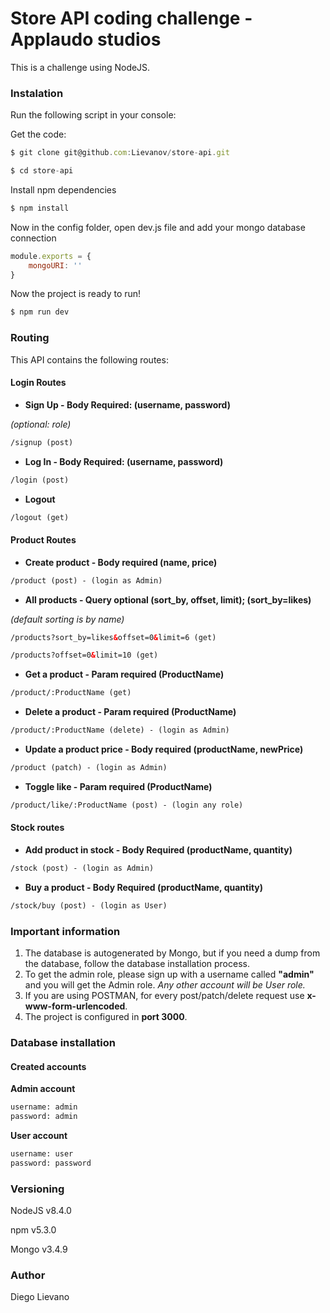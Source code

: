 # Store API coding challenge - Applaudo studios

This is a challenge using NodeJS.

### Instalation

Run the following script in your console:

Get the code:
```javascript
$ git clone git@github.com:Lievanov/store-api.git

$ cd store-api
```
Install npm dependencies 
```javascript
$ npm install 
```

Now in the config folder, open dev.js file and add your mongo database connection
```javascript
module.exports = {
    mongoURI: ''
}
```

Now the project is ready to run!
```javascript
$ npm run dev
```

### Routing

This API contains the following routes:

#### Login Routes
* __Sign Up - Body Required: (username, password)__

_(optional: role)_
```html
/signup (post)
```

* __Log In - Body Required: (username, password)__
```html
/login (post)
```
* __Logout__
```html
/logout (get)
```
#### Product Routes

* __Create product - Body required (name, price)__
```html
/product (post) - (login as Admin)
```
* __All products - Query optional (sort_by, offset, limit); (sort_by=likes)__

_(default sorting is by name)_
```html
/products?sort_by=likes&offset=0&limit=6 (get)

/products?offset=0&limit=10 (get)
```

* __Get a product - Param required (ProductName)__
```html
/product/:ProductName (get)
```
* __Delete a product - Param required (ProductName)__
```html
/product/:ProductName (delete) - (login as Admin)
```
* __Update a product price - Body required (productName, newPrice)__
```html
/product (patch) - (login as Admin)
```
* __Toggle like - Param required (ProductName)__
```html
/product/like/:ProductName (post) - (login any role)
```
#### Stock routes

* __Add product in stock - Body Required (productName, quantity)__
```html
/stock (post) - (login as Admin)
```
* __Buy a product - Body Required (productName, quantity)__
```html
/stock/buy (post) - (login as User)
```

### Important information

1. The database is autogenerated by Mongo, 
but if you need a dump from the database, 
follow the database installation process.
2. To get the admin role, 
please sign up with a 
username called __"admin"__ and you will
get the Admin role.
_Any other account will be User role._
3. If you are using POSTMAN, for every post/patch/delete request use __x-www-form-urlencoded__.
4. The project is configured in __port 3000__.


### Database installation


#### Created accounts

__Admin account__
```html
username: admin
password: admin
```

__User account__
```html
username: user
password: password
```
### Versioning 

NodeJS v8.4.0

npm v5.3.0

Mongo v3.4.9

### Author

Diego Lievano
